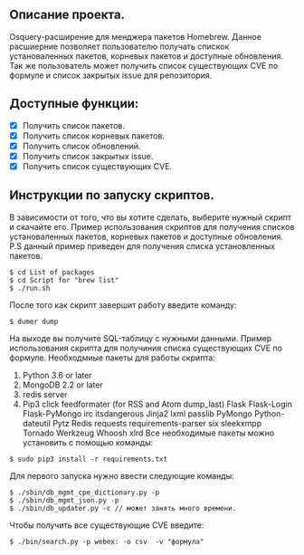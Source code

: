 ## Описание проекта.
Osquery-расширение для менджера пакетов Homebrew. Данное расшиерние позволяет пользователю получать спискок установаленных пакетов, корневых пакетов и доступные обновления. Так же пользователь может получить список существующих CVE по формуле и список закрытых issue для репозитория.
## Доступные функции:
- [x] Получить список пакетов.
- [x] Получить список корневых пакетов.
- [x] Получить список обновлений.
- [x] Получить список закрытых issue.
- [x] Получить список существующих CVE.
## Инструкции по запуску скриптов.
В зависимости от того, что вы хотите сделать, выберите нужный скрипт и скачайте его.
Пример использования скриптов для получения списков установаленных пакетов, корневых пакетов и доступные обновления.
P.S данный пример приведен для получения списка установленных пакетов.
```ShellSession
$ cd List of packages 
$ cd Script for "brew list"
$ ./run.sh
```
После того как скрипт завершит работу введите команду:
```ShellSession
$ dumer dump
```
На выходе вы получите SQL-таблицу с нужными данными.
Пример использования скрипта для получиния списка существующих CVE по формуле.
Необходмиые пакеты для работы скрипта:
1. Python 3.6 or later
2. MongoDB 2.2 or later
3. redis server
4. Pip3
   click
   feedformater (for RSS and Atom dump_last) 
   Flask
   Flask-Login
   Flask-PyMongo
   irc
   itsdangerous
   Jinja2
   lxml
   passlib
   PyMongo
   Python-dateutil
   Pytz
   Redis
   requests
   requirements-parser
   six
   sleekxmpp
   Tornado
   Werkzeug
   Whoosh 
   xlrd
Все необходимые пакеты можно установить с помощью команды:
```ShellSession
$ sudo pip3 install -r requirements.txt
```
Для первого запуска нужно ввести следующие команды:
```ShellSession
$ ./sbin/db_mgmt_cpe_dictionary.py -p
$ ./sbin/db_mgmt_json.py -p
$ ./sbin/db_updater.py -c // может занять много времени.
```
Чтобы получить все существующие CVE введите:
```ShellSession
$ ./bin/search.py -p webex: -o csv  -v "формула"
```

